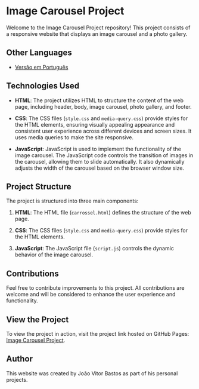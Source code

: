 # Image Carousel Project

Welcome to the Image Carousel Project repository! This project consists of a responsive website that displays an image carousel and a photo gallery.

## Other Languages

- [Versão em Português](README_pt-BR.md)

## Technologies Used

- **HTML**: The project utilizes HTML to structure the content of the web page, including header, body, image carousel, photo gallery, and footer.

- **CSS**: The CSS files (`style.css` and `media-query.css`) provide styles for the HTML elements, ensuring visually appealing appearance and consistent user experience across different devices and screen sizes. It uses media queries to make the site responsive.

- **JavaScript**: JavaScript is used to implement the functionality of the image carousel. The JavaScript code controls the transition of images in the carousel, allowing them to slide automatically. It also dynamically adjusts the width of the carousel based on the browser window size.

## Project Structure

The project is structured into three main components:

1. **HTML**: The HTML file (`carrossel.html`) defines the structure of the web page.

2. **CSS**: The CSS files (`style.css` and `media-query.css`) provide styles for the HTML elements.

3. **JavaScript**: The JavaScript file (`script.js`) controls the dynamic behavior of the image carousel.

## Contributions

Feel free to contribute improvements to this project. All contributions are welcome and will be considered to enhance the user experience and functionality.

## View the Project

To view the project in action, visit the project link hosted on GitHub Pages: [Image Carousel Project](https://bastosjoaovitor.github.io/Projeto-Carrossel-de-Imagens/carrossel.html).

## Author

This website was created by João Vitor Bastos as part of his personal projects.